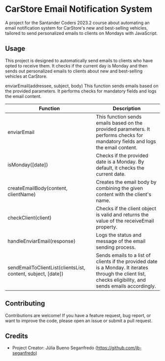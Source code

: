 # CarStore Email Notification System

A project for the Santander Coders 2023.2 course about automating an email notification system for CarStore's new and best-selling vehicles, tailored to send personalized emails to clients on Mondays with JavaScript.

## Usage

This project is designed to automatically send emails to clients who have opted to receive them. It checks if the current day is Monday and then sends out personalized emails to clients about new and best-selling vehicles at CarStore.

enviarEmail(addressee, subject, body)
This function sends emails based on the provided parameters. It performs checks for mandatory fields and logs the email content.

| Function | Description |
| --- | --- |
| enviarEmail | This function sends emails based on the provided parameters. It performs checks for mandatory fields and logs the email content. |
| isMonday([date]) | Checks if the provided date is a Monday. By default, it checks the current date. |
| createEmailBody(content, clientName) | Creates the email body by combining the given content with the client's name. |
| checkClient(client) | Checks if the client object is valid and returns the value of the receiveEmail property. |
| handleEnviarEmail(response) | Logs the status and message of the email sending process. |
| sendEmailToClientList(clientsList, content, subject, [date]) | Sends emails to a list of clients if the provided date is a Monday. It iterates through the client list, checks eligibility, and sends emails accordingly. |

## Contributing

Contributions are welcome! If you have a feature request, bug report, or want to improve the code, please open an issue or submit a pull request.

## Credits

- Project Creator: Júlia Bueno Seganfredo (https://github.com/jb-seganfredo)
